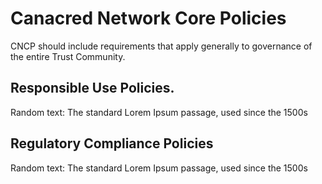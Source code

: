 # Canacred Network Core Policies
CNCP should include requirements that apply generally to governance of the entire Trust Community.
## Responsible Use Policies.
Random text: The standard Lorem Ipsum passage, used since the 1500s
## Regulatory Compliance Policies
Random text: The standard Lorem Ipsum passage, used since the 1500s